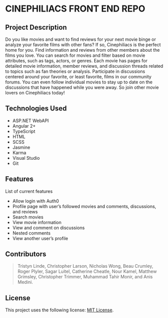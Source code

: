 # CINEPHILIACS FRONT END REPO

## Project Description

Do you like movies and want to find reviews for your next movie binge or analyze your favorite films with other fans? If so, Cinephiliacs is the perfect home for you. Find information and reviews from other members about the films you love. You can search for movies and filter based on movie attributes, such as tags, actors, or genres. Each movie has pages for detailed movie information, member reviews, and discussion threads related to topics such as fan theories or analysis. Participate in discussions centered around your favorite, or least favorite, films in our community forums. You can even follow individual movies to stay up to date on the discussions that have happened while you were away. So join other movie lovers on Cinephiliacs today!

## Technologies Used

* ASP.NET WebAPI
* Angular 2+
* TypeScript
* HTML
* SCSS
* Jasmine
* Karma
* Visual Studio
* Git

## Features

List of current features
* Allow login with Auth0
* Profile page with user’s followed movies and comments, discussions, and reviews
* Search movies
* View movie information
* View and comment on discussions
* Nested comments
* View another user’s profile

## Contributors

> Tristyn Linde, Christopher Larson, Nicholas Wong, Beau Crumley, Roger Plyler, Sagar Luitel, Catherine Cheatle, Nour Kamel, Matthew Grimsley, Christopher Trimmer, Muhammad Tahir Monir, and Anis Medini.

## License

This project uses the following license: [MIT License]( https://mit-license.org/).
